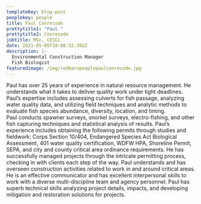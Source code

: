 ```yaml
---
templateKey: blog-post
peoplekey: people
title: Paul Conrecode
prettytitle1: "Paul "
prettytitle2: Conrecode
jobtitle: MSc, CESCL
date: 2021-05-05T18:08:52.392Z
description: |-
  Environmental Construction Manager
  Fish Biologist
featuredimage: /img/redbarnpeoplepaulconrecode.jpg
---
```

<!--StartFragment-->

Paul has over 25 years of experience in natural resource management. He understands what it takes to deliver quality work under tight deadlines. Paul’s expertise includes assessing culverts for fish passage, analyzing water quality data, and utilizing field techniques and analytic methods to evaluate fish species abundance, diversity, location, and timing.  Paul conducts spawner surveys, snorkel surveys, electro-fishing, and other fish capturing techniques and statistical analysis of results. Paul’s experience includes obtaining the following permits through studies and fieldwork: Corps Section 10/404, Endangered Species Act Biological Assessment, 401 water quality certification, WDFW HPA, Shoreline Permit, SEPA, and city and county critical area ordinance requirements. He has successfully managed projects through the intricate permitting process, checking in with clients each step of the way. Paul understands and has overseen construction activities related to work in and around critical areas. He is an effective communicator and has excellent interpersonal skills to work with a diverse multi-discipline team and agency personnel. Paul has superb technical skills analyzing project details, impacts, and developing mitigation and restoration solutions for projects.

<!--EndFragment-->